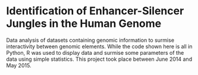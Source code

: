 # Identification of Enhancer-Silencer Jungles in the Human Genome
Data analysis of datasets containing genomic information to surmise interactivity between genomic elements. While the code shown here is all in Python, R was used to display data and surmise some parameters of the data using simple statistics. This project took place between June 2014 and May 2015.
